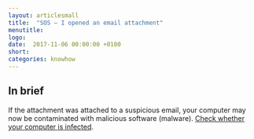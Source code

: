 ```yaml
---
layout: articlesmall
title:  "SOS – I opened an email attachment"
menutitle:
logo:
date:  2017-11-06 00:00:00 +0100
short:
categories: knowhow
---
```


## In brief
If the attachment was attached to a suspicious email, your computer may now be contaminated with malicious software (malware). [Check whether your computer is infected](-).
